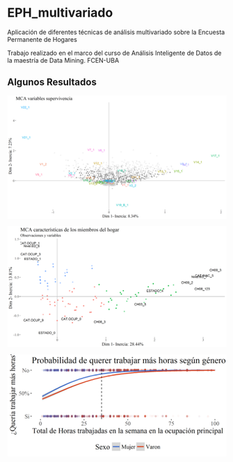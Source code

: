# EPH_multivariado

Aplicación de diferentes técnicas de análisis multivariado sobre la Encuesta Permanente de Hogares

Trabajo realizado en el marco del curso de Análisis Inteligente de Datos de la maestría de Data Mining. FCEN-UBA


## Algunos Resultados

![](/resultados/Hogar/Estrategias/MCA_variables_supervivencia_sin_ponderar.png)

![](/resultados/Individual/Caracteristicas_miembros/alternativa/variables_generales_var_y_obs.png)

![](/resultados/Individual/logit_subocupacion/subempleo_y_genero.PNG)


